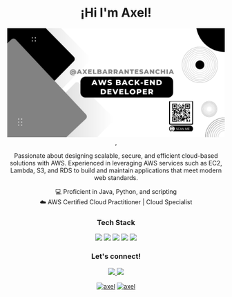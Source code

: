 <div align="center">
  <h1 align="center">¡Hi I'm Axel!</h1>
  <img src="https://github.com/axelbarrantesanchia/axelbarrantesanchia/blob/main/Banner.png">, 

  <p align="center">
    Passionate about designing scalable, secure, and efficient cloud-based solutions with AWS. 
    Experienced in leveraging AWS services such as EC2, Lambda, S3, and RDS to build and maintain applications 
    that meet modern web standards.
  </p>
  
  <p align="center">
    💻 Proficient in Java, Python, and scripting<br>
    ☁️ AWS Certified Cloud Practitioner | Cloud Specialist<br>
  </p>

  <h3 align="center">Tech Stack</h3>
  <p align="center">
    <img src="https://img.shields.io/badge/AWS-232F3E?style=for-the-badge&logo=amazonaws&logoColor=white">
    <img src="https://img.shields.io/badge/Java-ED8B00?style=for-the-badge&logo=openjdk&logoColor=white">
    <img src="https://img.shields.io/badge/Python-14354C?style=for-the-badge&logo=python&logoColor=white">
    <img src="https://img.shields.io/badge/Linux-FCC624?style=for-the-badge&logo=linux&logoColor=black">
    <img src="https://img.shields.io/badge/Git-F05032?style=for-the-badge&logo=git&logoColor=white">
  </p>

  <h3 align="center">Let's connect!</h3>
  <p align="center">
    <a href="https://www.linkedin.com/in/axelbarrantesanchia/">
      <img src="https://img.shields.io/badge/LinkedIn-0A66C2?style=for-the-badge&logo=linkedin&logoColor=white">
    </a>
    <a href="mailto:axel.barrantes@gmail.com">
      <img src="https://img.shields.io/badge/Email-D14836?style=for-the-badge&logo=gmail&logoColor=white">
    </a>
  </p>
    <p align="center">
      <a href="https://instagram.com/anc._anchia" target="blank"><img align="center"
         src="https://img.shields.io/badge/instagram-%23E4405F.svg?style=for-the-badge&logo=Instagram&logoColor=white"
         alt="axel" height="30"/></a>
      <a href="https://wa.me/+50671190108" target="blank"><img align="center"
         src="https://img.shields.io/badge/whatsapp-4B7F1.svg?style=for-the-badge&logo=whatsapp&logoColor=white"
         alt="axel" height="30"/></a>
      <br>
    </p>
</div>


